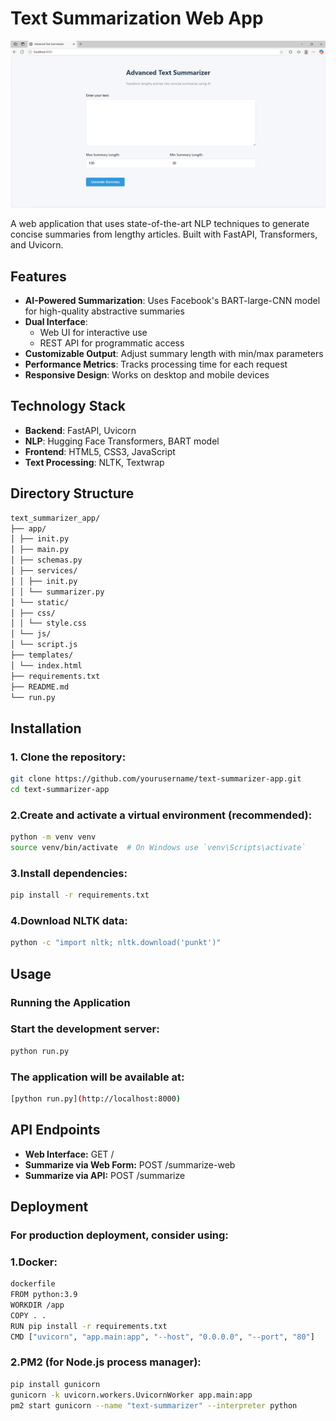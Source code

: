 # Text Summarization Web App

![Text Summarizer Demo](https://github.com/UmeshSamartapu/TEXT_SUMMARIZATION_TOOL/blob/main/text_summarizer_app/assets/Text%20Summarizer%20Frontend.png)

A web application that uses state-of-the-art NLP techniques to generate concise summaries from lengthy articles. Built with FastAPI, Transformers, and Uvicorn.

## Features

- **AI-Powered Summarization**: Uses Facebook's BART-large-CNN model for high-quality abstractive summaries
- **Dual Interface**: 
  - Web UI for interactive use
  - REST API for programmatic access
- **Customizable Output**: Adjust summary length with min/max parameters
- **Performance Metrics**: Tracks processing time for each request
- **Responsive Design**: Works on desktop and mobile devices

## Technology Stack

- **Backend**: FastAPI, Uvicorn
- **NLP**: Hugging Face Transformers, BART model
- **Frontend**: HTML5, CSS3, JavaScript
- **Text Processing**: NLTK, Textwrap

## Directory Structure
```bash
text_summarizer_app/
├── app/
│ ├── init.py
│ ├── main.py
│ ├── schemas.py
│ ├── services/
│ │ ├── init.py
│ │ └── summarizer.py
│ └── static/
│ ├── css/
│ │ └── style.css
│ └── js/
│ └── script.js
├── templates/
│ └── index.html
├── requirements.txt
├── README.md
└── run.py
```

## Installation

### 1. Clone the repository:
```bash
git clone https://github.com/yourusername/text-summarizer-app.git
cd text-summarizer-app
```
### 2.Create and activate a virtual environment (recommended):
```bash
python -m venv venv
source venv/bin/activate  # On Windows use `venv\Scripts\activate`
```

### 3.Install dependencies:
```bash
pip install -r requirements.txt
```

### 4.Download NLTK data:
```bash
python -c "import nltk; nltk.download('punkt')"
```

## Usage
### Running the Application

### Start the development server:
```bash
python run.py
```

### The application will be available at:
```bash
[python run.py](http://localhost:8000)
```

## API Endpoints
- **Web Interface:** GET /
- **Summarize via Web Form:** POST /summarize-web
- **Summarize via API:** POST /summarize


## Deployment
### For production deployment, consider using:
### 1.Docker:
```bash
dockerfile
FROM python:3.9
WORKDIR /app
COPY . .
RUN pip install -r requirements.txt
CMD ["uvicorn", "app.main:app", "--host", "0.0.0.0", "--port", "80"]
```
### 2.PM2 (for Node.js process manager):
```bash
pip install gunicorn
gunicorn -k uvicorn.workers.UvicornWorker app.main:app
pm2 start gunicorn --name "text-summarizer" --interpreter python
```



